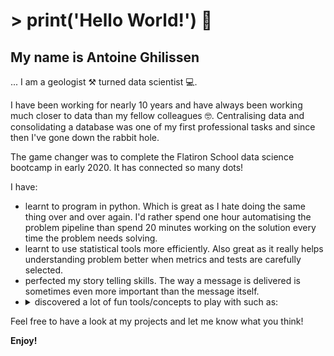 # > print('Hello World!') :wave:
## My name is Antoine Ghilissen
... I am a geologist :hammer_and_pick: turned data scientist :computer:.

I have been working for nearly 10 years and have always been working much closer to data than my fellow colleagues :nerd_face:. Centralising data and consolidating a database was one of my first professional tasks and since then I've gone down the rabbit hole.

The game changer was to complete the Flatiron School data science bootcamp in early 2020. It has connected so many dots!

I have:

* learnt to program in python. Which is great as I hate doing the same thing over and over again. I'd rather spend one hour automatising the problem pipeline than spend 20 minutes working on the solution every time the problem needs solving.
* learnt to use statistical tools more efficiently. Also great as it really helps understanding problem better when metrics and tests are carefully selected.
* perfected my story telling skills. The way a message is delivered is sometimes even more important than the message itself.
* <details><summary>discovered a lot of fun tools/concepts to play with such as:</summary><ul>A/B testing</ul><ul>Agile methodology</ul><ul>Cloud computing like AWS or Google Cloud Platform</ul><ul>Fraud Detection</ul><ul>GitHub</ul><ul>Jupyter Notebooks</ul><ul>Natural Language Processing</ul><ul>Visualisation libraries</ul><ul>Web scraping</ul>

Feel free to have a look at my projects and let me know what you think!

**Enjoy!**
